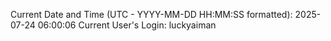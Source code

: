 Current Date and Time (UTC - YYYY-MM-DD HH:MM:SS formatted): 2025-07-24 06:00:06
Current User's Login: luckyaiman
